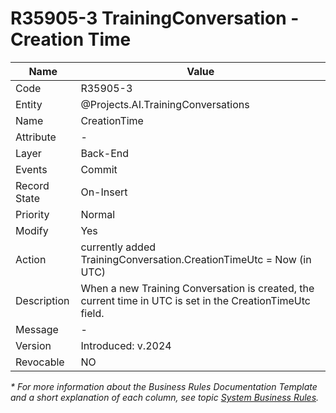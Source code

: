 ﻿---
erp.type: business-rule
erp.entity: Projects.AI.TrainingConversations
---

# R35905-3 TrainingConversation - Creation Time
| Name | Value |
| ---- | ----- |
| Code | R35905-3 |
| Entity | @Projects.AI.TrainingConversations |
| Name | CreationTime |
| Attribute | - |
| Layer | Back-End |
| Events | Commit |
| Record State | On-Insert |
| Priority | Normal |
| Modify | Yes |
| Action | currently added TrainingConversation.CreationTimeUtc = Now (in UTC) |
| Description| When a new Training Conversation is created, the current time in UTC is set in the CreationTimeUtc field. |
| Message | - |
| Version | Introduced: v.2024 |
| Revocable | NO |

*\* For more information about the Business Rules Documentation Template and a short explanation of each column, see
topic [System Business Rules](../templates/template-description-system-business-rules.md).*
